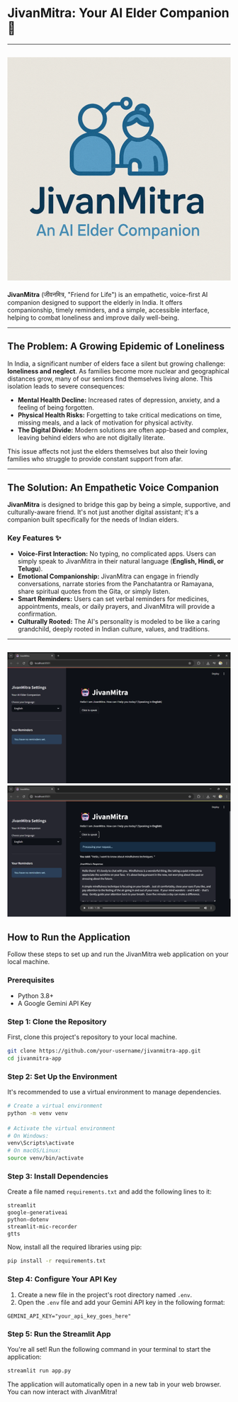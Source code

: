 # JivanMitra: Your AI Elder Companion 🤖
-----
![Logo](https://github.com/SiddardhaShayini/JivanMitra-An-AI-Elder-Companion/blob/main/logo.png)
-----
**JivanMitra** (जीवनमित्र, "Friend for Life") is an empathetic, voice-first AI companion designed to support the elderly in India. It offers companionship, timely reminders, and a simple, accessible interface, helping to combat loneliness and improve daily well-being.

-----

## The Problem: A Growing Epidemic of Loneliness

In India, a significant number of elders face a silent but growing challenge: **loneliness and neglect**. As families become more nuclear and geographical distances grow, many of our seniors find themselves living alone. This isolation leads to severe consequences:

  * **Mental Health Decline:** Increased rates of depression, anxiety, and a feeling of being forgotten.
  * **Physical Health Risks:** Forgetting to take critical medications on time, missing meals, and a lack of motivation for physical activity.
  * **The Digital Divide:** Modern solutions are often app-based and complex, leaving behind elders who are not digitally literate.

This issue affects not just the elders themselves but also their loving families who struggle to provide constant support from afar.

-----

## The Solution: An Empathetic Voice Companion

**JivanMitra** is designed to bridge this gap by being a simple, supportive, and culturally-aware friend. It's not just another digital assistant; it's a companion built specifically for the needs of Indian elders.

### Key Features ✨

  * **Voice-First Interaction:** No typing, no complicated apps. Users can simply speak to JivanMitra in their natural language (**English, Hindi, or Telugu**).
  * **Emotional Companionship:** JivanMitra can engage in friendly conversations, narrate stories from the Panchatantra or Ramayana, share spiritual quotes from the Gita, or simply listen.
  * **Smart Reminders:** Users can set verbal reminders for medicines, appointments, meals, or daily prayers, and JivanMitra will provide a confirmation.
  * **Culturally Rooted:** The AI's personality is modeled to be like a caring grandchild, deeply rooted in Indian culture, values, and traditions.

-----
![Screenshot 1](https://github.com/SiddardhaShayini/JivanMitra-An-AI-Elder-Companion/blob/main/Screenshot%202025-09-01%20113012.png)
![Screenshot 2](https://github.com/SiddardhaShayini/JivanMitra-An-AI-Elder-Companion/blob/main/Screenshot%202025-09-01%20113137.png)
-----
## How to Run the Application

Follow these steps to set up and run the JivanMitra web application on your local machine.

### Prerequisites

  * Python 3.8+
  * A Google Gemini API Key

### Step 1: Clone the Repository

First, clone this project's repository to your local machine.

```bash
git clone https://github.com/your-username/jivanmitra-app.git
cd jivanmitra-app
```

### Step 2: Set Up the Environment

It's recommended to use a virtual environment to manage dependencies.

```bash
# Create a virtual environment
python -m venv venv

# Activate the virtual environment
# On Windows:
venv\Scripts\activate
# On macOS/Linux:
source venv/bin/activate
```

### Step 3: Install Dependencies

Create a file named `requirements.txt` and add the following lines to it:

```
streamlit
google-generativeai
python-dotenv
streamlit-mic-recorder
gtts
```

Now, install all the required libraries using pip:

```bash
pip install -r requirements.txt
```

### Step 4: Configure Your API Key

1.  Create a new file in the project's root directory named `.env`.
2.  Open the `.env` file and add your Gemini API key in the following format:

<!-- end list -->

```
GEMINI_API_KEY="your_api_key_goes_here"
```

### Step 5: Run the Streamlit App

You're all set\! Run the following command in your terminal to start the application:

```bash
streamlit run app.py
```

The application will automatically open in a new tab in your web browser. You can now interact with JivanMitra\!
